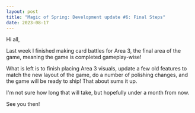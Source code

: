 ```yaml
---
layout: post
title: "Magic of Spring: Development update #6: Final Steps"
date: 2023-08-17
---
```


Hi all,

Last week I finished making card battles for Area 3, the final area of the game, meaning the game is completed gameplay-wise!

What is left is to finish placing Area 3 visuals, update a few old features to match the new layout of the game, do a number of polishing changes, and the game will be ready to ship!
That about sums it up.

I'm not sure how long that will take, but hopefully under a month from now.

See you then!
